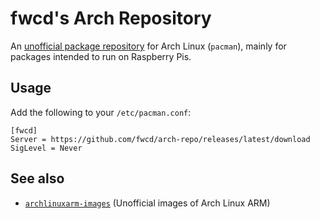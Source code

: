 # fwcd's Arch Repository

An [unofficial package repository](https://wiki.archlinux.org/title/unofficial_user_repositories) for Arch Linux (`pacman`), mainly for packages intended to run on Raspberry Pis.

## Usage

Add the following to your `/etc/pacman.conf`:

```
[fwcd]
Server = https://github.com/fwcd/arch-repo/releases/latest/download
SigLevel = Never
```

## See also

- [`archlinuxarm-images`](https://github.com/fwcd/archlinuxarm-images.git) (Unofficial images of Arch Linux ARM)
